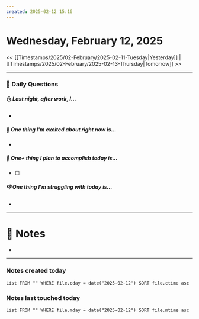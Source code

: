 ```yaml
---
created: 2025-02-12 15:16
---
```

# Wednesday, February 12, 2025

<< [[Timestamps/2025/02-February/2025-02-11-Tuesday|Yesterday]] | [[Timestamps/2025/02-February/2025-02-13-Thursday|Tomorrow]] >>

---
### 📅 Daily Questions
##### 🌜 Last night, after work, I...
- 

##### 🙌 One thing I'm excited about right now is...
- 

##### 🚀 One+ thing I plan to accomplish today is...
- [ ] 

##### 👎 One thing I'm struggling with today is...
- 

---
# 📝 Notes
- 

---
### Notes created today
```dataview
List FROM "" WHERE file.cday = date("2025-02-12") SORT file.ctime asc
```

### Notes last touched today
```dataview
List FROM "" WHERE file.mday = date("2025-02-12") SORT file.mtime asc
```